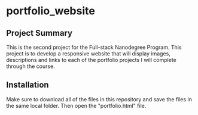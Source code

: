 # portfolio_website

## Project Summary
This is the second project for the Full-stack Nanodegree Program. This project is to develop a responsive website that will display images, descriptions and links to each of the portfolio projects I will complete through the course.

## Installation
Make sure to download all of the files in this repository and save the files in the same local folder. Then open the "portfolio.html" file.
